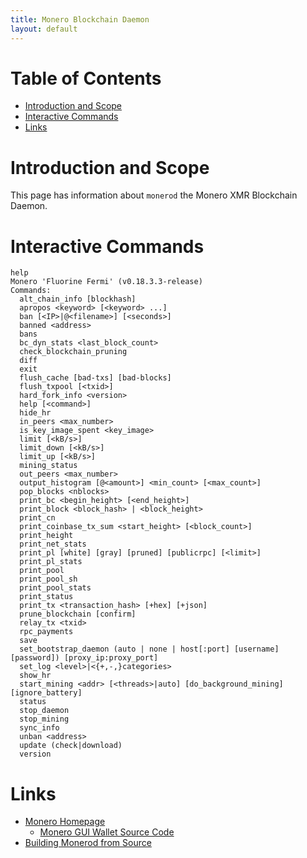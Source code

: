 ```yaml
---
title: Monero Blockchain Daemon
layout: default
---
```


# Table of Contents

* [Introduction and Scope](#introduction-and-scope)
* [Interactive Commands](#interactive-commands)
* [Links](#links)

# Introduction and Scope

This page has information about `monerod` the Monero XMR Blockchain Daemon.

# Interactive Commands

```
help
Monero 'Fluorine Fermi' (v0.18.3.3-release)
Commands:
  alt_chain_info [blockhash]
  apropos <keyword> [<keyword> ...]
  ban [<IP>|@<filename>] [<seconds>]
  banned <address>
  bans
  bc_dyn_stats <last_block_count>
  check_blockchain_pruning
  diff
  exit
  flush_cache [bad-txs] [bad-blocks]
  flush_txpool [<txid>]
  hard_fork_info <version>
  help [<command>]
  hide_hr
  in_peers <max_number>
  is_key_image_spent <key_image>
  limit [<kB/s>]
  limit_down [<kB/s>]
  limit_up [<kB/s>]
  mining_status
  out_peers <max_number>
  output_histogram [@<amount>] <min_count> [<max_count>]
  pop_blocks <nblocks>
  print_bc <begin_height> [<end_height>]
  print_block <block_hash> | <block_height>
  print_cn
  print_coinbase_tx_sum <start_height> [<block_count>]
  print_height
  print_net_stats
  print_pl [white] [gray] [pruned] [publicrpc] [<limit>]
  print_pl_stats
  print_pool
  print_pool_sh
  print_pool_stats
  print_status
  print_tx <transaction_hash> [+hex] [+json]
  prune_blockchain [confirm]
  relay_tx <txid>
  rpc_payments
  save
  set_bootstrap_daemon (auto | none | host[:port] [username] [password]) [proxy_ip:proxy_port]
  set_log <level>|<{+,-,}categories>
  show_hr
  start_mining <addr> [<threads>|auto] [do_background_mining] [ignore_battery]
  status
  stop_daemon
  stop_mining
  sync_info
  unban <address>
  update (check|download)
  version
```

# Links

* [Monero Homepage](https://www.getmonero.org/)
  * [Monero GUI Wallet Source Code](https://github.com/monero-project/monero-gui)
* [Building Monerod from Source](https://xmr.osoyalce.com/pages/Building-Monerod-from-Source.html)
